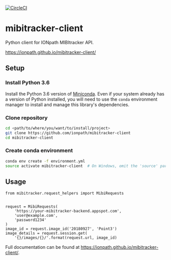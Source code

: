 [![CircleCI](https://circleci.com/gh/ionpath/mibitracker-client.svg?style=svg&circle-token=e798611a4abf9f2503a532c8ad5fd02d849d85a0)](https://circleci.com/gh/ionpath/mibitracker-client)

# mibitracker-client

Python client for IONpath MIBItracker API.

https://ionpath.github.io/mibitracker-client/

## Setup

### Install Python 3.6
Install the Python 3.6 version of [Miniconda](https://conda.io/miniconda.html).
Even if your system already has a version of Python installed, you will need
to use the `conda` environment manager to install and manage this
library's dependencies.

### Clone repository
```bash
cd <path/to/where/you/want/to/install/project>
git clone https://github.com/ionpath/mibitracker-client
cd mibitracker-client
```

### Create conda environment
```bash
conda env create -f environment.yml
source activate mibitracker-client  # On Windows, omit the 'source' part
```

## Usage
```
from mibitracker.request_helpers import MibiRequests


request = MibiRequests(
    'https://your-mibitracker-backend.appspot.com',
    'user@example.com',
    'password1234'
)
image_id = request.image_id('20180927', 'Point3')
image_details = request.session.get(
    '{}/images/{}/'.format(request.url, image_id)
```

Full documentation can be found at
https://ionpath.github.io/mibitracker-client/.